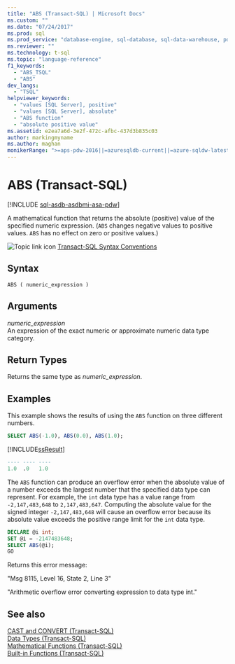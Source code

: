 ```yaml
---
title: "ABS (Transact-SQL) | Microsoft Docs"
ms.custom: ""
ms.date: "07/24/2017"
ms.prod: sql
ms.prod_service: "database-engine, sql-database, sql-data-warehouse, pdw"
ms.reviewer: ""
ms.technology: t-sql
ms.topic: "language-reference"
f1_keywords: 
  - "ABS_TSQL"
  - "ABS"
dev_langs: 
  - "TSQL"
helpviewer_keywords: 
  - "values [SQL Server], positive"
  - "values [SQL Server], absolute"
  - "ABS function"
  - "absolute positive value"
ms.assetid: e2ea7a6d-3e2f-472c-afbc-437d3b835c03
author: markingmyname
ms.author: maghan
monikerRange: ">=aps-pdw-2016||=azuresqldb-current||=azure-sqldw-latest||>=sql-server-2016||=sqlallproducts-allversions||>=sql-server-linux-2017||=azuresqldb-mi-current"
---
```

# ABS (Transact-SQL)
[!INCLUDE [sql-asdb-asdbmi-asa-pdw](../../includes/applies-to-version/sql-asdb-asdbmi-asa-pdw.md)]

A mathematical function that returns the absolute (positive) value of the specified numeric expression. (`ABS` changes negative values to positive values. `ABS` has no effect on zero or positive values.)
  
![Topic link icon](../../database-engine/configure-windows/media/topic-link.gif "Topic link icon") [Transact-SQL Syntax Conventions](../../t-sql/language-elements/transact-sql-syntax-conventions-transact-sql.md)
  
## Syntax  
  
```syntaxsql
ABS ( numeric_expression )  
```  
  
## Arguments  
*numeric_expression*  
An expression of the exact numeric or approximate numeric data type category.
  
## Return Types  
Returns the same type as *numeric_expression*.
  
## Examples  
This example shows the results of using the `ABS` function on three different numbers.
  
```sql
SELECT ABS(-1.0), ABS(0.0), ABS(1.0);  
```  
  
[!INCLUDE[ssResult](../../includes/ssresult-md.md)]
  
```sql
---- ---- ----  
1.0  .0   1.0  
```  
  
The `ABS` function can produce an overflow error when the absolute value of a number exceeds the largest number that the specified data type can represent. For example, the `int` data type has a value range from `-2,147,483,648` to `2,147,483,647`. Computing the absolute value for the signed integer `-2,147,483,648` will cause an overflow error because its absolute value exceeds the positive range limit for the `int` data type.
  
```sql
DECLARE @i int;  
SET @i = -2147483648;  
SELECT ABS(@i);  
GO  
```  
  
Returns this error message:
  
"Msg 8115, Level 16, State 2, Line 3"
  
"Arithmetic overflow error converting expression to data type int."

  
## See also
[CAST and CONVERT &#40;Transact-SQL&#41;](../../t-sql/functions/cast-and-convert-transact-sql.md)  
[Data Types &#40;Transact-SQL&#41;](../../t-sql/data-types/data-types-transact-sql.md)  
[Mathematical Functions &#40;Transact-SQL&#41;](../../t-sql/functions/mathematical-functions-transact-sql.md)  
[Built-in Functions &#40;Transact-SQL&#41;](../../t-sql/functions/functions.md)
  
  

